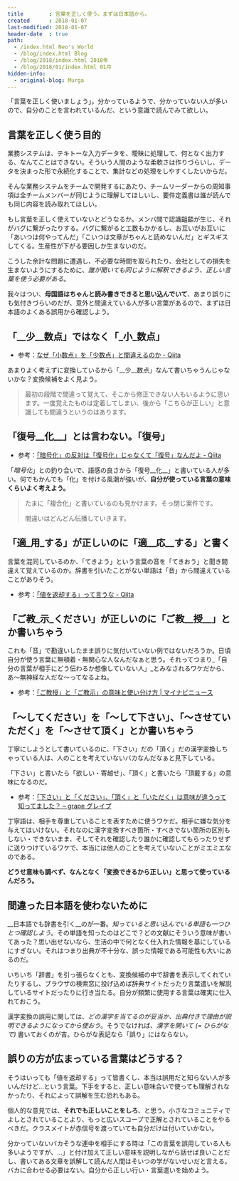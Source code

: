 ```yaml
---
title        : 言葉を正しく使う。まずは日本語から。
created      : 2018-01-07
last-modified: 2018-01-07
header-date  : true
path:
  - /index.html Neo's World
  - /blog/index.html Blog
  - /blog/2018/index.html 2018年
  - /blog/2018/01/index.html 01月
hidden-info:
  - original-blog: Murga
---
```


「言葉を正しく使いましょう」。分かっているようで、分かっていない人が多いので、自分のことを言われているんだ、という意識で読んでみて欲しい。

## 言葉を正しく使う目的

業務システムは、テキトーな入力データを、曖昧に処理して、何となく出力する、なんてことはできない。そういう人間のような柔軟さは作りづらいし、データを決まった形で永続化することで、集計などの処理をしやすくしたいからだ。

そんな業務システムをチームで開発するにあたり、チームリーダーからの周知事項は全チームメンバーが同じように理解してほしいし、要件定義書は誰が読んでも同じ内容を読み取れてほしい。

もし言葉を正しく使えていないとどうなるか。メンバ間で認識齟齬が生じ、それがバグに繋がったりする。バグに繋がると工数もかかるし、お互いがお互いに「あいつは何やってんだ」「こいつは文章がちゃんと読めないんだ」とギスギスしてくる。生産性が下がる要因しか生まないのだ。

こうした余計な問題に遭遇し、不必要な時間を取られたり、会社としての損失を生まないようにするために、_誰が聞いても同じように解釈できるよう、正しい言葉を使う必要がある_。

我々はつい、__母国語はちゃんと読み書きできると思い込んでいて__、あまり誤りにも気付きづらいのだが、意外と間違えている人が多い言葉があるので、まずは日本語のよくある誤用から確認しよう。

## 「__少__数点」ではなく「_小_数点」

- 参考：[なぜ「小数点」を「少数点」と間違えるのか - Qiita](https://qiita.com/yaju/items/be04219f8e0871df1306)

あまりよく考えずに変換しているから「__少__数点」なんて書いちゃうんじゃないかな？変換候補をよく見よう。

> 最初の段階で間違って覚えて、そこから修正できない人もいるように思います。一度覚えたものは定着してしまい、後から「こちらが正しい」と意識しても間違うというのはあります。

## 「復号__化__」とは言わない。「復号」

- 参考：[「暗号化」の反対は「復号化」じゃなくて「復号」なんだよ - Qiita](https://qiita.com/shojit/items/13ef9deebcae71a4f0cb)

「_暗号化_」との釣り合いで、語感の良さから「復号__化__」と書いている人が多い。何でもかんでも「化」を付ける風潮が強いが、__自分が使っている言葉の意味くらいよく考えよう。__

> たまに「複合化」と書いているのも見かけます。そっ閉じ案件です。
> 
> 間違いはどんどん伝播していきます。

## 「適_用_する」が正しいのに「適__応__する」と書く

言葉を混同しているのか、「てきよう」という言葉の音を「てきおう」と聞き間違えて覚えているのか。辞書を引いたことがない単語は「音」から間違えていることがありそう。

- 参考：[「値を返却する」って言うな - Qiita](https://qiita.com/scivola/items/d9f26ea13691f8c5e6a4)

## 「ご教_示_ください」が正しいのに「ご教__授__」とか書いちゃう

これも「音」で勘違いしたまま誤りに気付いていない例ではないだろうか。日頃自分が使う言葉に無頓着・無関心な人なんだなぁと思う。それってつまり_「自分の言葉が相手にどう伝わるか想像していない人」_とみなされるワケだから、あ～無神経な人だな～ってなるよね。

- 参考：[「ご教授」と「ご教示」の意味と使い分け方 | マイナビニュース](https://news.mynavi.jp/article/20150524-a072/)

## 「～してください」を「～して下さい」、「～させていただく」を「～させて頂く」とか書いちゃう

丁寧にしようとして書いているのに、「下さい」だの「頂く」だの漢字変換しちゃっている人は、人のことを考えていないバカなんだなぁと見下している。

「下さい」と書いたら「欲しい・寄越せ」、「頂く」と書いたら「頂戴する」の意味になるのだ。

- 参考：[「下さい」と「ください」、「頂く」と「いただく」は意味が違うって知ってました？ – grape グレイプ](https://grapee.jp/383565)

丁寧語は、相手を尊重していることを表すために使うワケだ。相手に嫌な気分を与えてはいけない。それなのに漢字変換すべき箇所・すべきでない箇所の区別もしない・できないまま、そしてそれを確認したり誰かに確認してもらったりせずに送りつけているワケで、本当には他人のことを考えていないことがミエミエなのである。

__どうせ意味も調べず、なんとなく「変換できるから正しい」と思って使っているんだろう。__

## 間違った日本語を使わないために

__日本語でも辞書を引く__のが一番。_知っていると思い込んでいる単語も一つひとつ確認しよう_。その単語を知ったのはどこで？どの文献にそういう意味が書いてあった？思い出せないなら、生活の中で何となく仕入れた情報を基にしているにすぎない。それはつまり出典が不十分な、誤った情報である可能性も大いにあるのだ。

いちいち「辞書」を引っ張らなくとも、変換候補の中で辞書を表示してくれていたりするし、ブラウザの検索窓に投げ込めば辞典サイトだったり言葉遣いを解説しているサイトだったりに行き当たる。自分が頻繁に使用する言葉は確実に仕入れておこう。

漢字変換の誤用に関しては、_どの漢字を当てるのが妥当か、出典付きで理由が説明できるようになってから使おう_。そうでなければ、_漢字を開いて (= ひらがなで)_ 書いておくのが吉。ひらがな表記なら「誤り」にはならない。

## 誤りの方が広まっている言葉はどうする？

そうはいっても「値を返却する」って皆書くし、本当は誤用だと知らない人が多いんだけど…という言葉。下手をすると、正しい意味合いで使っても理解されなかったり、それによって誤解を生む恐れもある。

個人的な意見では、__それでも正しいことをしろ__、と思う。小さなコミュニティでよしとされていることより、もっと広いスコープで正解とされていることをやるべきだ。クラスメイトが赤信号を渡っていても自分だけは付いていかない。

分かっていないバカそうな連中を相手にする時は「この言葉を誤用している人も多いようですが、…」と付け加えて正しい意味を説明しながら話せば良いことだし、書いてある文章を誤解して読んだ人間はそいつの学がないせいだと言える。バカに合わせる必要はない。自分から正しい行い・言葉遣いを始めよう。
